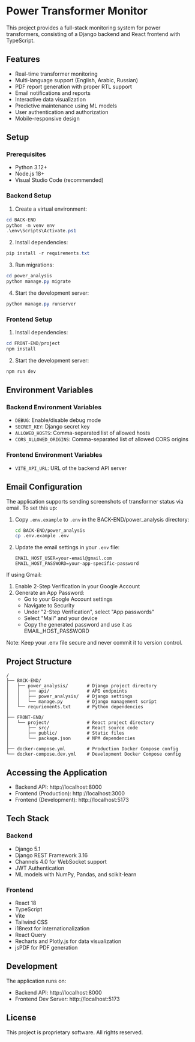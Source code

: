 # Power Transformer Monitor

This project provides a full-stack monitoring system for power transformers, consisting of a Django backend and React frontend with TypeScript.

## Features

- Real-time transformer monitoring
- Multi-language support (English, Arabic, Russian)
- PDF report generation with proper RTL support
- Email notifications and reports
- Interactive data visualization
- Predictive maintenance using ML models
- User authentication and authorization
- Mobile-responsive design

## Setup

### Prerequisites

- Python 3.12+
- Node.js 18+
- Visual Studio Code (recommended)

### Backend Setup

1. Create a virtual environment:
```powershell
cd BACK-END
python -m venv env
.\env\Scripts\Activate.ps1
```

2. Install dependencies:
```powershell
pip install -r requirements.txt
```

3. Run migrations:
```powershell
cd power_analysis
python manage.py migrate
```

4. Start the development server:
```powershell
python manage.py runserver
```

### Frontend Setup

1. Install dependencies:
```powershell
cd FRONT-END/project
npm install
```

2. Start the development server:
```powershell
npm run dev
```

## Environment Variables

### Backend Environment Variables

- `DEBUG`: Enable/disable debug mode
- `SECRET_KEY`: Django secret key
- `ALLOWED_HOSTS`: Comma-separated list of allowed hosts
- `CORS_ALLOWED_ORIGINS`: Comma-separated list of allowed CORS origins

### Frontend Environment Variables

- `VITE_API_URL`: URL of the backend API server

## Email Configuration

The application supports sending screenshots of transformer status via email. To set this up:

1. Copy `.env.example` to `.env` in the BACK-END/power_analysis directory:
   ```bash
   cd BACK-END/power_analysis
   cp .env.example .env
   ```

2. Update the email settings in your `.env` file:
   ```
   EMAIL_HOST_USER=your-email@gmail.com
   EMAIL_HOST_PASSWORD=your-app-specific-password
   ```

If using Gmail:
1. Enable 2-Step Verification in your Google Account
2. Generate an App Password:
   - Go to your Google Account settings
   - Navigate to Security
   - Under "2-Step Verification", select "App passwords"
   - Select "Mail" and your device
   - Copy the generated password and use it as EMAIL_HOST_PASSWORD

Note: Keep your .env file secure and never commit it to version control.

## Project Structure

```
/
├── BACK-END/
│   ├── power_analysis/       # Django project directory
│   │   ├── api/              # API endpoints
│   │   ├── power_analysis/   # Django settings
│   │   └── manage.py         # Django management script
│   └── requriements.txt      # Python dependencies
│
├── FRONT-END/
│   └── project/              # React project directory
│       ├── src/              # React source code
│       ├── public/           # Static files
│       └── package.json      # NPM dependencies
│
├── docker-compose.yml        # Production Docker Compose config
└── docker-compose.dev.yml    # Development Docker Compose config
```

## Accessing the Application

- Backend API: http://localhost:8000
- Frontend (Production): http://localhost:3000
- Frontend (Development): http://localhost:5173

## Tech Stack

### Backend
- Django 5.1
- Django REST Framework 3.16
- Channels 4.0 for WebSocket support
- JWT Authentication
- ML models with NumPy, Pandas, and scikit-learn

### Frontend
- React 18
- TypeScript
- Vite
- Tailwind CSS
- i18next for internationalization
- React Query
- Recharts and Plotly.js for data visualization
- jsPDF for PDF generation

## Development

The application runs on:
- Backend API: http://localhost:8000
- Frontend Dev Server: http://localhost:5173

## License

This project is proprietary software. All rights reserved.
